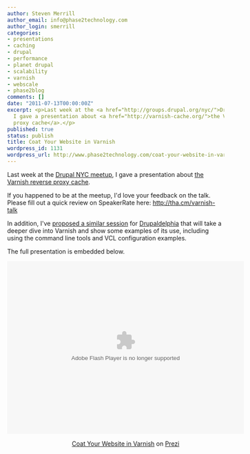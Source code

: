 ```yaml
---
author: Steven Merrill
author_email: info@phase2technology.com
author_login: smerrill
categories:
- presentations
- caching
- drupal
- performance
- planet drupal
- scalability
- varnish
- webscale
- phase2blog
comments: []
date: "2011-07-13T00:00:00Z"
excerpt: <p>Last week at the <a href="http://groups.drupal.org/nyc/">Drupal NYC meetup</a>,
  I gave a presentation about <a href="http://varnish-cache.org/">the Varnish reverse
  proxy cache</a>.</p>
published: true
status: publish
title: Coat Your Website in Varnish
wordpress_id: 1131
wordpress_url: http://www.phase2technology.com/coat-your-website-in-varnish/
---
```

<p>Last week at the <a href="http://groups.drupal.org/nyc/">Drupal NYC meetup</a>, I gave a presentation about <a href="http://varnish-cache.org/">the Varnish reverse proxy cache</a>.</p></p>

<!--more-->

<p><!--break--></p></p>
<p>If you happened to be at the meetup, I'd love your feedback on the talk. Please fill out a quick review on SpeakerRate here: <a href="http://tha.cm/varnish-talk" title="http://tha.cm/varnish-talk">http://tha.cm/varnish-talk</a></p></p>
<p>In addition, I've <a href="http://www.drupaldelphia.com/sessions/coat-your-website-varnish">proposed a similar session</a> for <a href="http://www.drupaldelphia.com/">Drupaldelphia</a> that will take a deeper dive into Varnish and show some examples of its use, including using the command line tools and VCL configuration examples.</p></p>
<p>The full presentation is embedded below.</p></p>
<div class="prezi-player">
<style type="text/css" media="screen">.prezi-player { width: 550px; } .prezi-player-links { text-align: center; }</style><object id="prezi_fiifbaoxj0za" name="prezi_fiifbaoxj0za" classid="clsid:D27CDB6E-AE6D-11cf-96B8-444553540000" width="550" height="400"><param name="movie" value="http://prezi.com/bin/preziloader.swf" /><param name="allowfullscreen" value="true" /><param name="allowscriptaccess" value="always" /><param name="bgcolor" value="#ffffff" /><param name="flashvars" value="prezi_id=fiifbaoxj0za&lock_to_path=1&color=ffffff&autoplay=no&autohide_ctrls=0" /><embed id="preziEmbed_fiifbaoxj0za" name="preziEmbed_fiifbaoxj0za" src="http://prezi.com/bin/preziloader.swf" type="application/x-shockwave-flash" allowfullscreen="true" allowscriptaccess="always" width="550" height="400" bgcolor="#ffffff" flashvars="prezi_id=fiifbaoxj0za&lock_to_path=1&color=ffffff&autoplay=no&autohide_ctrls=0"></embed></object>
<div class="prezi-player-links">
<p><a title="Why you should consider Varnish to make your Drupal website FAST." href="http://prezi.com/fiifbaoxj0za/coat-your-website-in-varnish/">Coat Your Website in Varnish</a> on <a href="http://prezi.com">Prezi</a></p><br />
</div><br />
</div></p>
